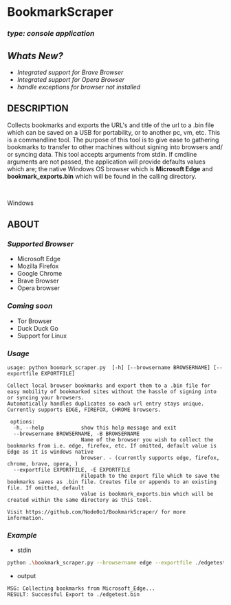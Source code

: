 # **BookmarkScraper**
### *type: console application*

## ***Whats New?***
- *Integrated support for Brave Browser*
- *Integrated support for Opera Browser*
- *handle exceptions for browser not installed*

## DESCRIPTION
<p>Collects bookmarks and exports the URL's and title of the url to a .bin file which can be saved on a USB for portability, or to another pc, vm, etc. This is a commandline tool. The purpose of this tool is to give ease to gathering bookmarks to transfer to other machines without signing into browsers and/ or syncing data. This tool accepts arguments from stdin. If cmdline arguments are not passed, the application will provide defaults values which are; the native Windows OS browser which is <b>Microsoft Edge</b> and <b>bookmark_exports.bin</b> which will be found in the calling directory. </p>
</br>
<p>Windows</p>

## ABOUT
  ### ***Supported Browser***
  - Microsoft Edge
  - Mozilla Firefox
  - Google Chrome
  - Brave Browser
  - Opera browser

  ### ***Coming soon***
  - Tor Browser
  - Duck Duck Go
  - Support for Linux

  ### ***Usage***
```
usage: python boomark_scraper.py  [-h] [--browsername BROWSERNAME] [--exportfile EXPORTFILE]                                                                               

Collect local browser bookmarks and export them to a .bin file for easy mobility of bookmarked sites without the hassle of signing into or syncing your browsers.
Automatically handles duplicates so each url entry stays unique. Currently supports EDGE, FIREFOX, CHROME browsers.

 options:
  -h, --help            show this help message and exit
  --browsername BROWSERNAME, -B BROWSERNAME
                        Name of the browser you wish to collect the bookmarks from i.e. edge, firefox, etc. If omitted, default value is Edge as it is windows native
                        browser. - (currently supports edge, firefox, chrome, brave, opera, )
  --exportfile EXPORTFILE, -E EXPORTFILE
                        Filepath to the export file which to save the bookmarks saves as .bin file. Creates file or appends to an existing file. If omitted, default
                        value is bookmark_exports.bin which will be created within the same directory as this tool.

Visit https://github.com/Node0o1/BookmarkScraper/ for more information.
```

  ### ***Example***
- stdin
```bash
python .\bookmark_scraper.py --browsername edge --exportfile ./edgetest.bin                       
```

- output
```
MSG: Collecting bookmarks from Microsoft_Edge...
RESULT: Successful Export to ./edgetest.bin
```


